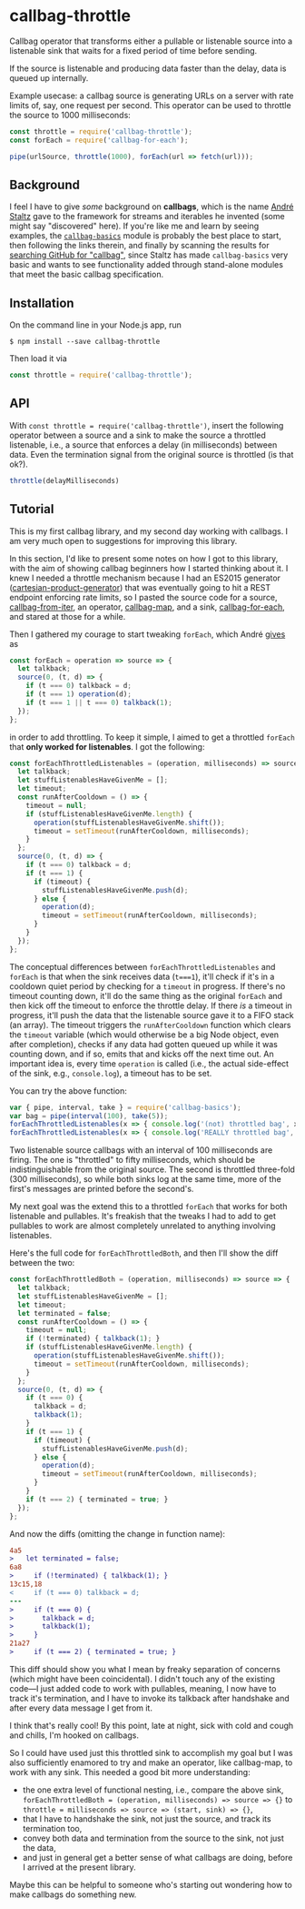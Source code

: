 # callbag-throttle

Callbag operator that transforms either a pullable or listenable source into a listenable sink that waits for a fixed period of time before sending.

If the source is listenable and producing data faster than the delay, data is queued up internally.

Example usecase: a callbag source is generating URLs on a server with rate limits of, say, one request per second. This operator can be used to throttle the source to 1000 milliseconds:
```js
const throttle = require('callbag-throttle');
const forEach = require('callbag-for-each');

pipe(urlSource, throttle(1000), forEach(url => fetch(url)));
```

## Background

I feel I have to give *some* background on **callbags**, which is the name [André Staltz](https://staltz.com/why-we-need-callbags.html) gave to the framework for streams and iterables he invented (some might say "discovered" here). If you're like me and learn by seeing examples, the [`callbag-basics`](https://github.com/staltz/callbag-basics) module is probably the best place to start, then following the links therein, and finally by scanning the results for [searching GitHub for "callbag"](https://github.com/search?q=callbag&type=Repositories&utf8=%E2%9C%93), since Staltz has made `callbag-basics` very basic and wants to see functionality added through stand-alone modules that meet the basic callbag specification.

## Installation
On the command line in your Node.js app, run
```
$ npm install --save callbag-throttle
```
Then 
load it via
```js
const throttle = require('callbag-throttle');
```

## API
With `const throttle = require('callbag-throttle')`, insert the following operator between a source and a sink to make the source a throttled listenable, i.e., a source that enforces a delay (in milliseconds) between data. Even the termination signal from the original source is throttled (is that ok?).
```js
throttle(delayMilliseconds)
```

## Tutorial
This is my first callbag library, and my second day working with callbags. I am very much open to suggestions for improving this library.

In this section, I'd like to present some notes on how I got to this library, with the aim of showing callbag beginners how I started thinking about it. I knew I needed a throttle mechanism because I had an ES2015 generator ([cartesian-product-generator](https://github.com/fasiha/cartesian-product-generator)) that was eventually going to hit a REST endpoint enforcing rate limits, so I pasted the source code for a source, [callbag-from-iter](https://github.com/staltz/callbag-from-iter), an operator, [callbag-map](https://github.com/staltz/callbag-map), and a sink, [callbag-for-each](https://github.com/staltz/callbag-for-each), and stared at those for a while.

Then I gathered my courage to start tweaking `forEach`, which André [gives](https://github.com/staltz/callbag-for-each/blob/5f80175ae89c68375e0290d5acec2e57ed0d408f/readme.js#L40) as
```js
const forEach = operation => source => {
  let talkback;
  source(0, (t, d) => {
    if (t === 0) talkback = d;
    if (t === 1) operation(d);
    if (t === 1 || t === 0) talkback(1);
  });
};
```
in order to add throttling. To keep it simple, I aimed to get a throttled `forEach` that **only worked for listenables**. I got the following:
```js
const forEachThrottledListenables = (operation, milliseconds) => source => {
  let talkback;
  let stuffListenablesHaveGivenMe = [];
  let timeout;
  const runAfterCooldown = () => {
    timeout = null;
    if (stuffListenablesHaveGivenMe.length) {
      operation(stuffListenablesHaveGivenMe.shift());
      timeout = setTimeout(runAfterCooldown, milliseconds);
    }
  };
  source(0, (t, d) => {
    if (t === 0) talkback = d;
    if (t === 1) {
      if (timeout) {
        stuffListenablesHaveGivenMe.push(d);
      } else {
        operation(d);
        timeout = setTimeout(runAfterCooldown, milliseconds);
      }
    }
  });
};
```
The conceptual differences between `forEachThrottledListenables` and `forEach` is that when the sink receives data (`t===1`), it'll check if it's in a cooldown quiet period by checking for a `timeout` in progress. If there's no timeout counting down, it'll do the same thing as the original `forEach` and then kick off the timeout to enforce the throttle delay. If there *is* a timeout in progress, it'll push the data that the listenable source gave it to a FIFO stack (an array). The timeout triggers the `runAfterCooldown` function which clears the `timeout` variable (which would otherwise be a big Node object, even after completion), checks if any data had gotten queued up while it was counting down, and if so, emits that and kicks off the next time out. An important idea is, every time `operation` is called (i.e., the actual side-effect of the sink, e.g., `console.log`), a timeout has to be set.

You can try the above function:
```js
var { pipe, interval, take } = require('callbag-basics');
var bag = pipe(interval(100), take(5));
forEachThrottledListenables(x => { console.log('(not) throttled bag', x); }, 50)(bag);
forEachThrottledListenables(x => { console.log('REALLY throttled bag', x); }, 300)(bag);
```
Two listenable source callbags with an interval of 100 milliseconds are firing. The one is "throttled" to fifty milliseconds, which should be indistinguishable from the original source. The second is throttled three-fold (300 milliseconds), so while both sinks log at the same time, more of the first's messages are printed before the second's.

My next goal was the extend this to a throttled `forEach` that works for both listenable and pullables. It's freakish that the tweaks I had to add to get pullables to work are almost completely unrelated to anything involving listenables.

Here's the full code for `forEachThrottledBoth`, and then I'll show the diff between the two:
```js
const forEachThrottledBoth = (operation, milliseconds) => source => {
  let talkback;
  let stuffListenablesHaveGivenMe = [];
  let timeout;
  let terminated = false;
  const runAfterCooldown = () => {
    timeout = null;
    if (!terminated) { talkback(1); }
    if (stuffListenablesHaveGivenMe.length) {
      operation(stuffListenablesHaveGivenMe.shift());
      timeout = setTimeout(runAfterCooldown, milliseconds);
    }
  };
  source(0, (t, d) => {
    if (t === 0) {
      talkback = d;
      talkback(1);
    }
    if (t === 1) {
      if (timeout) {
        stuffListenablesHaveGivenMe.push(d);
      } else {
        operation(d);
        timeout = setTimeout(runAfterCooldown, milliseconds);
      }
    }
    if (t === 2) { terminated = true; }
  });
};
```
And now the diffs (omitting the change in function name):
```diff
4a5
>   let terminated = false;
6a8
>     if (!terminated) { talkback(1); }
13c15,18
<     if (t === 0) talkback = d;
---
>     if (t === 0) {
>       talkback = d;
>       talkback(1);
>     }
21a27
>     if (t === 2) { terminated = true; }
```
This diff should show you what I mean by freaky separation of concerns (which might have been coincidental). I didn't touch any of the existing code—I just added code to work with pullables, meaning, I now have to track it's termination, and I have to invoke its talkback after handshake and after every data message I get from it.

I think that's really cool! By this point, late at night, sick with cold and cough and chills, I'm hooked on callbags.

So I could have used just this throttled sink to accomplish my goal but I was also sufficiently enamored to try and make an operator, like callbag-map, to work with any sink. This needed a good bit more understanding:
- the one extra level of functional nesting, i.e., compare the above sink, `forEachThrottledBoth = (operation, milliseconds) => source => {}` to `throttle = milliseconds => source => (start, sink) => {}`,
- that I have to handshake the sink, not just the source, and track its termination too,
- convey both data and termination from the source to the sink, not just the data,
- and just in general get a better sense of what callbags are doing, before I arrived at the present library.

Maybe this can be helpful to someone who's starting out wondering how to make callbags do something new.